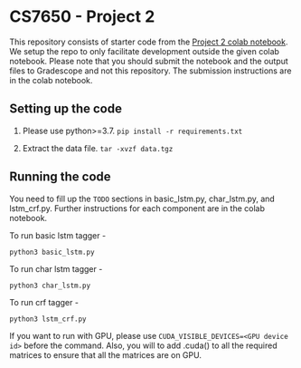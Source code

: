 # CS7650 - Project 2

This repository consists of starter code from the [Project 2 colab notebook](https://colab.research.google.com/drive/195wqm4BSTagmBmckfNVMv17n9e_qMCn_). 
We setup the repo to only facilitate development outside the given colab notebook. 
Please note that you should submit the notebook and the output files to Gradescope and not this repository. 
The submission instructions are in the colab notebook.

## Setting up the code

1. Please use python>=3.7. 
    ```pip install -r requirements.txt```
    
2. Extract the data file.
  ```tar -xvzf data.tgz```
  
## Running the code

You need to fill up the ```TODO``` sections in basic_lstm.py, char_lstm.py, and lstm_crf.py.
Further instructions for each component are in the colab notebook.

To run basic lstm tagger -

```python3 basic_lstm.py```

To run char lstm tagger -

```python3 char_lstm.py```

To run crf tagger -

```python3 lstm_crf.py```

If you want to run with GPU, please use ```CUDA_VISIBLE_DEVICES=<GPU device id>``` before the command. Also, you will to add .cuda() to all the required matrices to ensure that all the matrices are on GPU.


